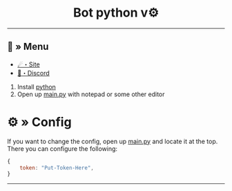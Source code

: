 <h1 align="center">
 Bot python v⚙
</h1>

---
## <a id="menu"></a>🔱 » Menu

- [☄・Site](https://alexisbot.fr/)
- [🌌・Discord](https://discord.gg/yrmWeTgbgn)


1. Install [python](https://www.python.org/)
2. Open up [main.py](https://discord.gg/yrmWeTgbgn) with notepad or some other editor

# <a id="config"></a>⚙ » Config

If you want to change the config, open up [main.py](https://discord.gg/yrmWeTgbgn) and locate it at the top. There you can configure the following:

```js
{
    token: "Put-Token-Here",
}
```

---
